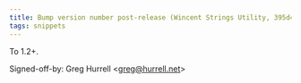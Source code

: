 ```yaml
---
title: Bump version number post-release (Wincent Strings Utility, 395d401)
tags: snippets
---
```


To 1.2+.

Signed-off-by: Greg Hurrell &lt;greg@hurrell.net&gt;
